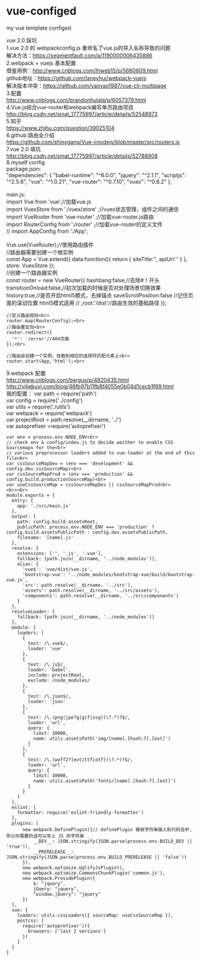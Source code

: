 # vue-configed
my vue template configed


vue 2.0 踩坑<br>
  1.vue 2.0 的 webpackconfig.js 重命名了vue.js的导入名称导致的问题<br>
    解决方法：https://segmentfault.com/a/1190000006435886<br>
  2.webpack + vuejs 基本配置<br>
    借鉴用例：http://www.cnblogs.com/lhweb15/p/5660609.html<br>
    github地址：https://github.com/laneyhui/webpack-vuejs<br>
    解决版本冲突：https://github.com/yaoyao1987/vue-cli-multipage<br>
  3.配置<br>
    http://www.cnblogs.com/brandonhulala/p/6057378.html<br>
  4.Vue.js结合vue-router和webpack编写单页路由项目 <br>
    http://blog.csdn.net/sinat_17775997/article/details/52548973<br>
  5.知乎<br>
    https://www.zhihu.com/question/39025104<br>
  6.github 路由全介绍<br>
    https://github.com/shinygang/Vue-cnodejs/blob/master/src/routers.js<br>
  7.vue 2.0 填坑<br>
    http://blog.csdn.net/sinat_17775997/article/details/52788908<br>
  8.myself config<br>
    package.json:<br>
    "dependencies": {
        "babel-runtime": "^6.0.0",
        "jquery": "^2.1.1",
        "scriptjs": "^2.5.8",
        "vue": "^1.0.21",
        "vue-router": "^0.7.10",
        "vuex": "^0.8.2"
    },<br><br>
    main.js:<br>
    import Vue from 'vue';//加载vue.js<br>
    import VuexStore from './vuex/store' ;//vuex状态管理，组件之间的通信<br>
    import VueRouter from 'vue-router' ;//加载vue-router.js路由<br>
    import RouterConfig from './router' ;//加载vue-router的定义文件<br>
    // import AppConfig from './App';<br>
    <br>
    Vue.use(VueRouter);//使用路由插件<br>
    //路由器需要创建一个根实例<br>
    const App = Vue.extend({
        data:function(){
            return {
                siteTitle:'',
                apiUrl:''
            }
        },<br>
        store: VuexStore
    });<br>
    //创建一个路由器实例<br>
    const router = new VueRouter({
        hashbang:false,//去除#！开头
        transitionOnload:false,//初次加载的时候是否对<router-view>处理场景切换效果
        history:true,//是否开启html5模式，去掉锚点
        saveScrollPosition:false //记住页面的滚动位置 html5模式适用
        // ,root:'/dist'//路由生效的基础路径
    });
    
    //定义路由规则<br>
    router.map(RouterConfig);<br>
    //路由重定向<br>
    router.redirect({
      '*': '/error'//404页面
    });<br>
    
    //路由会创建一个实例，挂载到相应的选择符匹配元素上<br>
    router.start(App,'html');<br>
  9.webpack 配置<br>
    http://www.cnblogs.com/bergus/p/4820435.html<br>
    http://yijiebuyi.com/blog/46fb97b11fb8f4055e0b04d1cecb1f69.html<br>
    我的配置：
    var path = require('path')<br>
    var config = require('../config')<br>
    var utils = require('./utils')<br>
    var webpack = require('webpack')<br>
    var projectRoot = path.resolve(__dirname, '../')<br>
    var autoprefixer =require('autoprefixer')<br>

    var env = process.env.NODE_ENV<br>
    // check env & config/index.js to decide weither to enable CSS Sourcemaps for the<br>
    // various preprocessor loaders added to vue-loader at the end of this file<br>
    var cssSourceMapDev = (env === 'development' && config.dev.cssSourceMap)<br>
    var cssSourceMapProd = (env === 'production' && config.build.productionSourceMap)<br>
    var useCssSourceMap = cssSourceMapDev || cssSourceMapProd<br>
    <br><br>
    module.exports = {
      entry: {
        app: './src/main.js'
      },
      output: {
        path: config.build.assetsRoot,
        publicPath: process.env.NODE_ENV === 'production' ? config.build.assetsPublicPath : config.dev.assetsPublicPath,
        filename: '[name].js'
      },
      resolve: {
        extensions: ['', '.js', '.vue'],
        fallback: [path.join(__dirname, '../node_modules')],
        alias: {
          'vue$': 'vue/dist/vue.js',
          'bootstrap-vue': '../node_modules/bootstrap-vue/build/bootstrap-vue.js',
          'src': path.resolve(__dirname, '../src'),
          'assets': path.resolve(__dirname, '../src/assets'),
          'components': path.resolve(__dirname, '../src/components')
        }
      },
      resolveLoader: {
        fallback: [path.join(__dirname, '../node_modules')]
      },
      module: {
        loaders: [
          {
            test: /\.vue$/,
            loader: 'vue'
          },
          {
            test: /\.js$/,
            loader: 'babel',
            include: projectRoot,
            exclude: /node_modules/
          },
          {
            test: /\.json$/,
            loader: 'json'
          },
          {
            test: /\.(png|jpe?g|gif|svg)(\?.*)?$/,
            loader: 'url',
            query: {
              limit: 10000,
              name: utils.assetsPath('img/[name].[hash:7].[ext]')
            }
          },
          {
            test: /\.(woff2?|eot|ttf|otf)(\?.*)?$/,
            loader: 'url',
            query: {
              limit: 10000,
              name: utils.assetsPath('fonts/[name].[hash:7].[ext]')
            }
          }
        ]
      },
      eslint: {
        formatter: require('eslint-friendly-formatter')
      },
      plugins: [
          new webpack.DefinePlugin({// definePlugin 接收字符串插入到代码当中, 所以你需要的话可以写上 JS 的字符串
              __DEV__: JSON.stringify(JSON.parse(process.env.BUILD_DEV || 'true')),
              __PRERELEASE__: JSON.stringify(JSON.parse(process.env.BUILD_PRERELEASE || 'false'))
          }),
          new webpack.optimize.UglifyJsPlugin(),
          new webpack.optimize.CommonsChunkPlugin('common.js'),
          new webpack.ProvidePlugin({
              $: "jquery",
              jQuery: "jquery",
              "window.jQuery": "jquery"
          })
      ],
      vue: {
        loaders: utils.cssLoaders({ sourceMap: useCssSourceMap }),
        postcss: [
          require('autoprefixer')({
            browsers: ['last 2 versions']
          })
        ]
      }
    }

    
